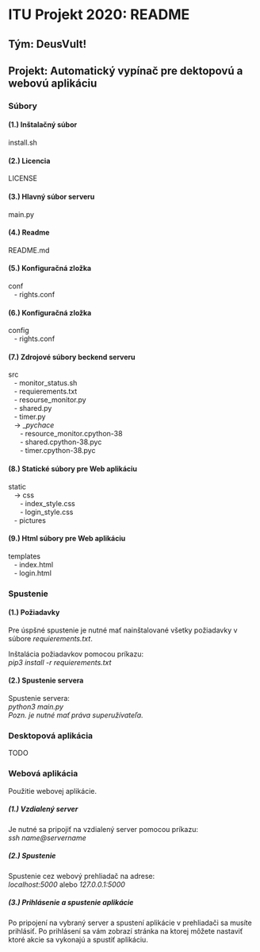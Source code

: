 # ITU Projekt 2020: README

## Tým: DeusVult!
## Projekt: Automatický vypínač pre dektopovú a webovú aplikáciu

### Súbory

#### (1.) Inštalačný súbor
install.sh 

#### (2.) Licencia
LICENSE

#### (3.) Hlavný súbor serveru
main.py

#### (4.) Readme
README.md

#### (5.) Konfiguračná zložka
conf  <br />
    &nbsp;&nbsp;&nbsp;- rights.conf

#### (6.) Konfiguračná zložka
config  <br />
    &nbsp;&nbsp;&nbsp;- rights.conf

#### (7.) Zdrojové súbory beckend serveru
src  <br />
    &nbsp;&nbsp;&nbsp;- monitor_status.sh  <br />
    &nbsp;&nbsp;&nbsp;- requierements.txt  <br />
    &nbsp;&nbsp;&nbsp;- resourse_monitor.py  <br />
    &nbsp;&nbsp;&nbsp;- shared.py  <br />
    &nbsp;&nbsp;&nbsp;- timer.py  <br /> 
    &nbsp;&nbsp;&nbsp;-> __pychace_  <br />
        &nbsp;&nbsp;&nbsp;&nbsp;&nbsp;&nbsp;- resource_monitor.cpython-38  <br />
        &nbsp;&nbsp;&nbsp;&nbsp;&nbsp;&nbsp;- shared.cpython-38.pyc  <br />
        &nbsp;&nbsp;&nbsp;&nbsp;&nbsp;&nbsp;- timer.cpython-38.pyc  <br />
    

#### (8.) Statické súbory pre Web aplikáciu
static  <br />
    &nbsp;&nbsp;&nbsp;-> css  <br />
        &nbsp;&nbsp;&nbsp;&nbsp;&nbsp;&nbsp;- index_style.css  <br />
        &nbsp;&nbsp;&nbsp;&nbsp;&nbsp;&nbsp;- login_style.css  <br />
    &nbsp;&nbsp;&nbsp;- pictures  <br />

#### (9.) Html súbory pre Web aplikáciu
templates  <br />
    &nbsp;&nbsp;&nbsp;- index.html  <br />
    &nbsp;&nbsp;&nbsp;- login.html  <br />

### Spustenie

#### (1.) Požiadavky
Pre úspšné spustenie je nutné mať nainštalované všetky požiadavky v súbore *requierements.txt*.

Inštalácia požiadavkov pomocou príkazu:  <br />
*pip3 install -r requierements.txt*

#### (2.) Spustenie servera
Spustenie servera:  <br />
*python3 main.py*  <br />
*Pozn. je nutné mať práva superužívateľa.*  

### Desktopová aplikácia
TODO

### Webová aplikácia
Použitie webovej aplikácie.

##### (1.) Vzdialený server
Je nutné sa pripojiť na vzdialený server pomocou príkazu:  <br />
*ssh name@servername*

##### (2.) Spustenie
Spustenie cez webový prehliadač na adrese:  <br />
*localhost:5000* alebo *127.0.0.1:5000*

##### (3.) Prihlásenie a spustenie aplikácie
Po pripojení na vybraný server a spustení aplikácie v prehliadači sa musíte prihlásiť. Po prihlásení sa vám zobrazí stránka na ktorej môžete nastaviť ktoré akcie sa vykonajú a spustiť aplikáciu.
